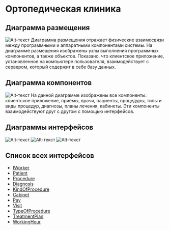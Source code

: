 # Ортопедическая клиника
## Диаграмма размещения
![Alt-текст](https://pp.userapi.com/c852220/v852220290/4b622/ilVo2HR1RIc.jpg "Диаграмма размещения")
Диаграмма размещения отражает физические взаимосвязи между программными и аппаратными компонентами системы. 
На диаграмме размещения изображены узлы выполнения программных компонентов, а также объектов. 
Показано, что клиентское приложение, установленное на компьютере пользователя, 
взаимодействует с сервером, который содержит в себе базу данных.
## Диаграмма компонентов
![Alt-текст](https://pp.userapi.com/c852220/v852220290/4b635/gdEeurMg-8s.jpg "Диаграмма компонентов")
На данной диаграмме изображены все компоненты: клиентское приложение, приёмы, врачи, пациенты, процедуры, типы и виды процедур, диагнозы, планы лечения, кабинеты. 
Эти компоненты взаимодействуют друг с другом с помощью интерфейсов.
## Диаграммы интерфейсов
![Alt-текст](https://pp.userapi.com/c852220/v852220290/4b649/SVY6coOU2xA.jpg "Диаграмма интерфейсов")
![Alt-текст](https://pp.userapi.com/c852220/v852220290/4b658/3jNNkoUslDA.jpg "Диаграмма интерфейсов")
![Alt-текст](https://pp.userapi.com/c852220/v852220290/4b662/saUHrJSvwQo.jpg "Диаграмма интерфейсов")
## Список всех интерфейсов
* [IWorker](https://github.com/gogganesko/Orho/blob/master/docs/IWorker.md "Интерфейс IWorker")
* [Patient](https://github.com/gogganesko/Orho/blob/master/docs/IPatient.md "Интерфейс IPatient")
* [Procedure](https://github.com/gogganesko/Orho/blob/master/docs/IProcedure.md "Интерфейс IProcedure")
* [Diagnosis](https://github.com/gogganesko/Orho/blob/master/docs/IDiagnosis.md "Интерфейс IDiagnosis")
* [KindOfProcedure](https://github.com/gogganesko/Orho/blob/master/docs/IKindOfProcedure.md "Интерфейс IKindOfProcedure")
* [Cabinet](https://github.com/gogganesko/Orho/blob/master/docs/ICabinet.md "Интерфейс ICabinet")
* [Pay](https://github.com/gogganesko/Orho/blob/master/docs/IPay.md "Интерфейс IPay")
* [Visit](https://github.com/gogganesko/Orho/blob/master/docs/IVisit.md "Интерфейс IVisit")
* [TypeOfProcedure](https://github.com/gogganesko/Orho/blob/master/docs/ITypeOfProcedure.md "Интерфейс ITypeOfProcedure")
* [TreatmentPlan](https://github.com/gogganesko/Orho/blob/master/docs/ITreatmentPlan.md "Интерфейс ITreatmentPlan")
* [WorkingHour](https://github.com/gogganesko/Orho/blob/master/docs/IWorkingHour.md "Интерфейс IWorkingHour")